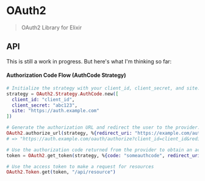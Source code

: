 OAuth2
======

> OAuth2 Library for Elixir

## API

This is still a work in progress. But here's what I'm thinking so far:

#### Authorization Code Flow (AuthCode Strategy)

```elixir
# Initialize the strategy with your client_id, client_secret, and site.
strategy = OAuth2.Strategy.AuthCode.new([
  client_id: "client_id",
  client_secret: "abc123",
  site: "https://auth.example.com"
])

# Generate the authorization URL and redirect the user to the provider.
OAuth2.authorize_url(strategy, %{redirect_uri: "https://example.com/auth/callback"})
# => "https://auth.example.com/oauth/authorize?client_id=client_id&redirect_uri=https%3A%2F%2Fexample.com%2Fauth%2Fcallback&response_type=code"

# Use the authorization code returned from the provider to obtain an access token.
token = OAuth2.get_token(strategy, %{code: "someauthcode", redirect_uri: "https://example.com/auth/callback"})

# Use the access token to make a request for resources
OAuth2.Token.get(token, "/api/resource")
```
